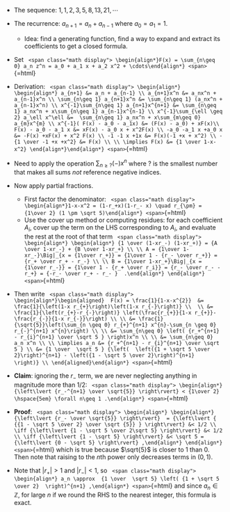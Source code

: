 












-   The sequence: $1, 1, 2, 3, 5, 8, 13, 21,\cdots$

-   The recurrence: $a_{n+1} = a_n + a_{n-1}$ where $a_0 = a_1 = 1$.

    -   Idea: find a generating function, find a way to expand and extract its coefficients to get a closed formula.

-   Set `
    <span class="math display">
    \begin{align*}F(x) = \sum_{n\geq 0} a_n z^n = a_0 + a_1 x + a_2 x^2 + \cdots\end{align*}
    <span>`{=html}

-   Derivation: `
    <span class="math display">
    \begin{align*}
    \begin{align*}
    a_{n+1} &= a_n + a_{n-1} \\
    a_{n+1}x^n &= a_nx^n + a_{n-1}x^n \\
    \sum_{n\geq 1} a_{n+1}x^n &= \sum_{n\geq 1} (a_nx^n + a_{n-1}x^n) \\
    x^{-1}\sum_{n\geq 1} a_{n+1}x^{n+1} &= \sum_{n\geq 1} a_nx^n + x\sum_{n\geq 1} a_{n-1}x^{n-1} \\
    x^{-1}\sum_{\ell \geq 2} a_\ell x^\ell &= 
    \sum_{n\geq 1} a_nx^n + x\sum_{m\geq 0} a_{m}x^{m} \\
    x^{-1}( F(x) - a_0 - a_1x) &= (F(x) - a_0) + xF(x)\\
    F(x) - a_0 - a_1 x &= xF(x) - a_0 x + x^2F(x) \\
    -a_0 -a_1 x +a_0 x &= -F(x) +xF(x) + x^2 F(x) \\
    -1 -1 x +1x &= F(x)(-1 +x + x^2) \\
    -{1 \over -1 +x +x^2} &= F(x) \\ \\
    \implies
    F(x) &= {1 \over 1-x-x^2}
    \end{align*}\end{align*}
    <span>`{=html}

-   Need to apply the operation $\sum_{n\geq ?}({-}) x^n$ where $?$ is the smallest number that makes all sums *not* reference negative indices.

-   Now apply partial fractions.

    -   First factor the denominator: `
        <span class="math display">
        \begin{align*}1-x-x^2 = (1-r_+x)(1-r_- x) \quad r_{\pm} = {1\over 2} (1 \pm \sqrt 5)\end{align*}
        <span>`{=html}
    -   Use the cover up method or computing residues: for each coefficient $A_i$, cover up the term on the LHS corresponding to $A_i$, and evaluate the rest at the root of that term `
        <span class="math display">
        \begin{align*}
        \begin{align*}
        {1 \over (1-xr_-) (1-xr_+)} = {A \over 1-xr_-} + {B \over 1-xr_+} \\ \\
        A = {1\over 1-xr_-}\Big|_{x = {1\over r_+}} = {1\over 1 - {r_- \over r_+}} = {r_+ \over r_+ - r_-} \\ \\
        B = {1\over 1-xr_+}\Big|_{x = {1\over r_-}} = {1\over 1 - {r_+ \over r_i}} = {r_- \over r_- - r_+} = {-r_- \over r_+ - r_- } 
        .\end{align*}
        \end{align*}
        <span>`{=html}

-   Then write `
    <span class="math display">
    \begin{align*}\begin{aligned} 
    F(x) = \frac{1}{1-x-x^{2}} 
    &= \frac{1}{\left(1-x r_{+}\right)\left(1-x r_{-}\right)} \\  \\
    &= \frac{1}{\left(r_{+}-r_{-}\right)} \left(\frac{r_{+}}{1-x r_{+}}-\frac{r_{-}}{1-x r_{-}}\right) \\ \\
    &= \frac{1}{\sqrt{5}}\left(\sum_{n \geq 0} r_{+}^{n+1} x^{n}-\sum_{n \geq 0} r_{-}^{n+1} x^{n}\right) \\ \\
    &= \sum_{n\geq 0} \left( {r_+^{n+1} - r_{i}^{n+1} \over \sqrt 5 } \right)x^n \\ \\
    &= \sum_{n\geq 0} a_n x^n \\ \\
    \implies a_n &= {r_+^{n+1} - r_{i}^{n+1} \over \sqrt 5 } \\
    &= {1 \over  \sqrt 5 } {\left(  \left({1 + \sqrt 5 \over 2}\right)^{n+1} - \left({1 - \sqrt 5 \over 2}\right)^{n+1}  \right)} \\
    \end{aligned}\end{align*}
    <span>`{=html}

-   **Claim**: ignoring the $r_-$ term, we are never neglecting anything in magnitude more than $1/2$: `
    <span class="math display">
    \begin{align*}
    {\left\lvert {r_-^{n+1} \over \sqrt{5}} \right\rvert} < {1\over 2} \hspace{5em} \forall n\geq 1
    .\end{align*}
    <span>`{=html}

-   **Proof**: `
    <span class="math display">
    \begin{align*}
    \begin{align*}
    {\left\lvert {r_- \over \sqrt{5}} \right\rvert} 
    = {\left\lvert { {{1 - \sqrt 5 \over 2} \over \sqrt {5}} } \right\rvert} &< 1/2 \\
    \iff {\left\lvert {1 - \sqrt 5 \over 2\sqrt 5} \right\rvert} &< 1/2 \\
    \iff {\left\lvert {1 - \sqrt 5} \right\rvert} &< \sqrt 5 = {\left\lvert {0 - \sqrt 5} \right\rvert}
    ,\end{align*}
    \end{align*}
    <span>`{=html} which is true because $\sqrt{5}$ is closer to 1 than 0. Then note that raising to the $n$th power only decreases terms in $(0, 1)$.

-   Note that ${\left\lvert {r_+} \right\rvert} > 1$ and ${\left\lvert {r_-} \right\rvert} < 1$, so `
    <span class="math display">
    \begin{align*}
    a_n \approx 
    {1 \over  \sqrt 5} \left( {1 + \sqrt 5 \over 2}  \right)^{n+1}
    ,\end{align*}
    <span>`{=html} and since $a_n \in {\mathbb{Z}}$, for large $n$ if we round the RHS to the nearest integer, this formula is exact.
